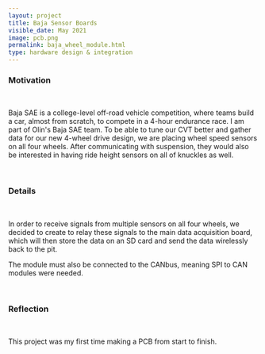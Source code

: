 ```yaml
---
layout: project
title: Baja Sensor Boards
visible_date: May 2021
image: pcb.png
permalink: baja_wheel_module.html
type: hardware design & integration
---
```


### Motivation

<br>

Baja SAE is a college-level off-road vehicle competition, where teams build a car, almost from scratch, to compete in a 4-hour endurance race. I am part of Olin's Baja SAE team. To be able to tune our CVT better and gather data for our new 4-wheel drive design, we are placing wheel speed sensors on all four wheels. After communicating with suspension, they would also be interested in having ride height sensors on all of knuckles as well.

<br>

### Details

<br>

In order to receive signals from multiple sensors on all four wheels, we decided to create to relay these signals to the main data acquisition board, which will then store the data on an SD card and send the data wirelessly back to the pit. 

The module must also be connected to the CANbus, meaning SPI to CAN modules were needed. 

<br>

### Reflection

<br>

This project was my first time making a PCB from start to finish.